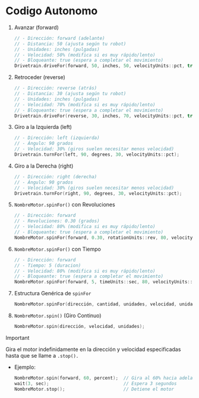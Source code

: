 # Codigo Autonomo

1. Avanzar (forward)

    ```cpp bash
    // - Dirección: forward (adelante)
    // - Distancia: 50 (ajusta según tu robot)
    // - Unidades: inches (pulgadas)
    // - Velocidad: 50% (modifica si es muy rápido/lento)
    // - Bloqueante: true (espera a completar el movimiento)
    Drivetrain.driveFor(forward, 50, inches, 50, velocityUnits::pct, true);

2. Retroceder (reverse)

    ```cpp bash
    // - Dirección: reverse (atrás)
    // - Distancia: 30 (ajusta según tu robot)
    // - Unidades: inches (pulgadas)
    // - Velocidad: 70% (modifica si es muy rápido/lento)
    // - Bloqueante: true (espera a completar el movimiento)
    Drivetrain.driveFor(reverse, 30, inches, 70, velocityUnits::pct, true);

3. Giro a la Izquierda (left)

    ```cpp bash
    // - Dirección: left (izquierda)
    // - Ángulo: 90 grados
    // - Velocidad: 30% (giros suelen necesitar menos velocidad)
    Drivetrain.turnFor(left, 90, degrees, 30, velocityUnits::pct);

4. Giro a la Derecha (right)

    ```cpp bash
    // - Dirección: right (derecha)
    // - Ángulo: 90 grados
    // - Velocidad: 30% (giros suelen necesitar menos velocidad)
    Drivetrain.turnFor(right, 90, degrees, 30, velocityUnits::pct);

5. `NombreMotor.spinFor()` con Revoluciones

    ```cpp bash
    // - Dirección: forward
    // - Revoluciones: 0.30 (grados)
    // - Velocidad: 80% (modifica si es muy rápido/lento)
    // - Bloqueante: true (espera a completar el movimiento)
    NombreMotor.spinFor(forward, 0.30, rotationUnits::rev, 80, velocityUnits::pct, true);

6. `NombreMotor.spinFor()` con Tiempo

    ```cpp bash
    // - Dirección: forward
    // - Tiempo: 5 (duracion)
    // - Velocidad: 80% (modifica si es muy rápido/lento)
    // - Bloqueante: true (espera a completar el movimiento)
    NombreMotor.spinFor(forward, 5, timeUnits::sec, 80, velocityUnits::pct, true);

7. Estructura Genérica de `spinFor`
   
    ```cpp bash
    NombreMotor.spinFor(dirección, cantidad, unidades, velocidad, unidadesVelocidad, esperar?);

8. `NombreMotor.spin()` (Giro Continuo)

    ```cpp bash
    NombreMotor.spin(dirección, velocidad, unidades);
>[!IMPORTANT]
> Gira el motor indefinidamente en la dirección y velocidad especificadas hasta que se llame a `.stop().`
- Ejemplo:

    ```cpp bash
    NombreMotor.spin(forward, 60, percent);  // Gira al 60% hacia adelante
    wait(3, sec);                            // Espera 3 segundos
    NombreMotor.stop();                      // Detiene el motor
